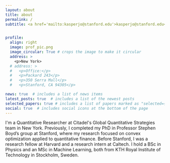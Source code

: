 ```yaml
---
layout: about
title: about
permalink: /
subtitle: <a href='mailto:kasperjo@stanford.edu'>kasperjo@stanford.edu</a>


profile:
  align: right
  image: prof_pic.png
  image_circular: True # crops the image to make it circular
  address: >
    <p>New York>
  # address: >
  #   <p>Office:</p>
  #   <p>Packard 243</p>
  #   <p>350 Serra Mall</p>
  #   <p>Stanford, CA 94305</p>

news: true  # includes a list of news items
latest_posts: true  # includes a list of the newest posts
selected_papers: true # includes a list of papers marked as "selected={true}"
social: true  # includes social icons at the bottom of the page
---
```


I'm a Quantitative Researcher at Citadel's Global Quantitative Strategies team in New York.
Previously, I completed my PhD in Professor Stephen Boyd’s group at Stanford, where my research focused on convex optimization applied to quantitative finance. Before Stanford, I was a research fellow at Harvard and a research intern at Caltech. I hold a BSc in Physics and an MSc in Machine Learning, both from KTH Royal Institute of Technology in Stockholm, Sweden.
